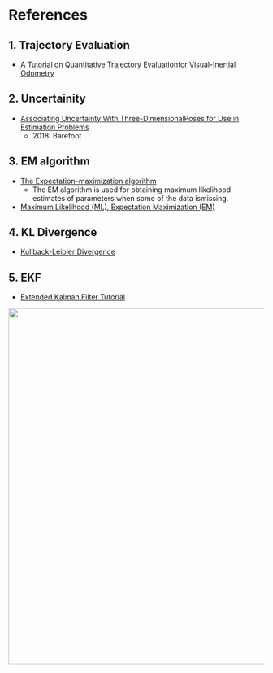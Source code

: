 # References

<!---
Started to write on Sep 2 2021
Zahra
-->

## 1. Trajectory Evaluation  
   * [A  Tutorial  on  Quantitative  Trajectory  Evaluationfor  Visual-Inertial  Odometry](https://ieeexplore.ieee.org/stamp/stamp.jsp?tp=&arnumber=8593941)
## 2. Uncertainity
  * [Associating Uncertainty With Three-DimensionalPoses for Use in Estimation Problems](http://ncfrn.mcgill.ca/members/pubs/barfoot_tro14.pdf)
    * 2018: Barefoot
## 3. EM algorithm
  * [The Expectation–maximization algorithm](http://www.columbia.edu/~mh2078/MachineLearningORFE/EM_Algorithm.pdf)
    * The EM algorithm is used for obtaining maximum likelihood estimates of parameters when some of the data ismissing.  
  * [Maximum Likelihood (ML), Expectation Maximization (EM)](https://people.eecs.berkeley.edu/~pabbeel/cs287-fa13/slides/Likelihood_EM_HMM_Kalman.pdf) 
## 4. KL Divergence
  * [Kullback-Leibler Divergence](http://hanj.cs.illinois.edu/cs412/bk3/KL-divergence.pdf)
## 5. EKF
  * [Extended Kalman Filter Tutorial](https://www.cse.sc.edu/~terejanu/files/tutorialEKF.pdf)
    

<img src="" width="700">
      <br/>
      
